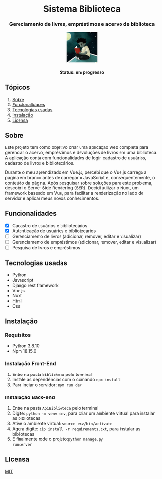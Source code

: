 <h1 align="center">Sistema Biblioteca</h1>

<h3 align="center">Gereciamento de livros, empréstimos e acervo de biblioteca</h3>

<div align="center">

<img src="https://github.com/SobrancelhaDoDragao/Sistema-Biblioteca/blob/master/biblioteca/assets/img/meninoLendo.png" alt="Menino lendo um livro na lua" width="100">

</div>

<h4 align="center">Status: em progresso</h4>

## Tópicos

1. [Sobre](#sobre)
2. [Funcionalidades](#funcionalidades)
3. [Tecnologias usadas](#tecnologias-usadas) 
4. [Instalação](#instalação)
5. [Licensa](#licensa)

## Sobre

Este projeto tem como objetivo criar uma aplicação web completa para gerenciar o acervo, empréstimos e devoluções de livros em uma biblioteca. A aplicação conta com funcionalidades de login cadastro de usuários, cadastro de livros e bibliotecários.

Durante o meu aprendizado em Vue.js, percebi que o Vue.js carrega a página em branco antes de carregar o JavaScript e, consequentemente, o conteúdo da página. Após pesquisar sobre soluções para este problema, descobri o Server Side Rendering (SSR). Decidi utilizar o Nuxt, um framework baseado em Vue, para facilitar a renderização no lado do servidor e aplicar meus novos conhecimentos.

## Funcionalidades

- [x] Cadastro de usuários e bibliotecários
- [x] Autenticação de usuários e bibliotecários
- [ ] Gerenciamento de livros (adicionar, remover, editar e visualizar)
- [ ] Gerenciamento de empréstimos (adicionar, remover, editar e visualizar)
- [ ] Pesquisa de livros e empréstimos

## Tecnologias usadas

- Python
- Javascript
- Django rest framework
- Vue.js
- Nuxt
- Html 
- Css

## Instalação

### Requisitos

  - Python 3.8.10
  - Npm 18.15.0
  
### Instalação Front-End

1. Entre na pasta <code>biblioteca</code> pelo terminal
2. Instale as dependências com o comando <code>npm install</code> 
3. Para inciar o servidor: <code>npm run dev</code>

### Instalação Back-end

1. Entre na pasta <code>ApiBiblioteca</code> pelo terminal
2. Digite: <code>python -m venv env</code>, para criar um ambiente virtual para instalar as bibliotecas
3. Ative o ambiente virtual: <code>source env/bin/activate</code>
4. Agora digite: <code>pip install -r requirements.txt</code>, para instalar as bibliotecas
5. E finalmente rode o projeto:<code>python manage.py runserver</code>

## Licensa

[MIT](https://github.com/SobrancelhaDoDragao/Sistema-Biblioteca/blob/master/LICENSE.md)
